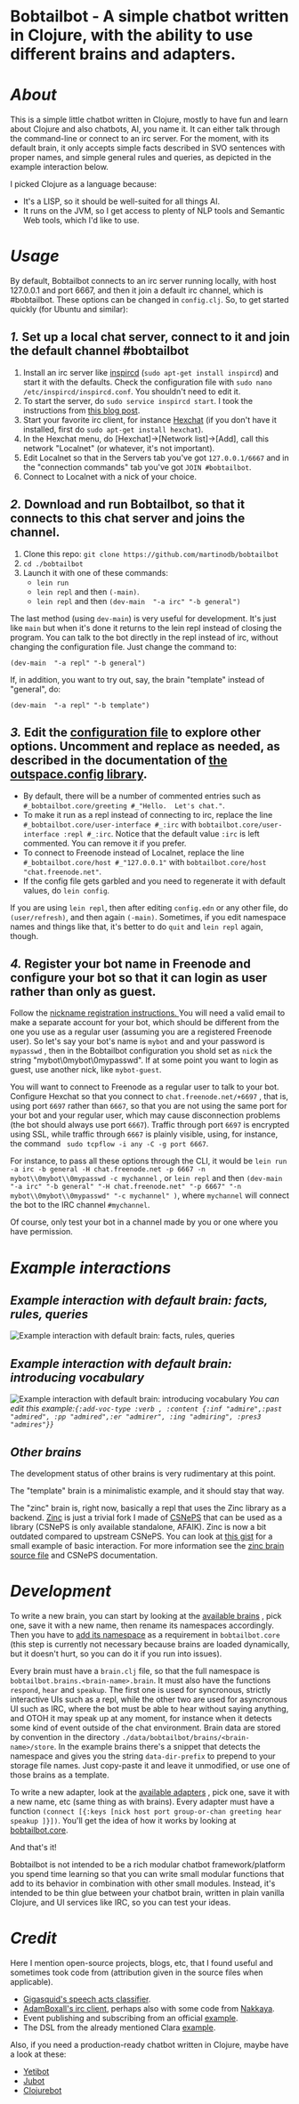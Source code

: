 Bobtailbot - A simple chatbot written in Clojure, with the ability to use different brains and adapters.
======

# _About_

This is a simple little chatbot written in Clojure, mostly to have fun and learn about Clojure and also chatbots, AI, you name it. It can either talk through the command-line or connect to an irc server.
For the moment, with its default brain, it only accepts simple facts described in SVO sentences with proper names, and simple general rules and queries, as depicted in the example interaction below.

I picked Clojure as a language because:

* It's a LISP, so it should be well-suited for all things AI.
* It runs on the JVM, so I get access to plenty of NLP tools and Semantic Web tools, which I'd like to use.

# _Usage_

By default, Bobtailbot connects to an irc server running locally, with host 127.0.0.1 and port 6667, and then it join a default irc channel, which is #bobtailbot. These options can be changed in `config.clj`.
So, to get started quickly (for Ubuntu and similar):

## _1._ Set up a local chat server, connect to it and join the default channel #bobtailbot

  1. Install an irc server like [inspircd](http://www.inspircd.org/) (`sudo apt-get install inspircd`) and start it with the defaults. Check the configuration file with `sudo nano /etc/inspircd/inspircd.conf`. You shouldn't need to edit it.
  2. To start the server, do `sudo service inspircd start`. I took the instructions from [this blog post](https://samuelhewitt.com/blog/2016-04-09-how-to-deploy-an-irc-server-on-ubuntu).
  3. Start your favorite irc client, for instance [Hexchat](https://hexchat.github.io/) (if you don't have it installed, first do `sudo apt-get install hexchat`).
  4. In the Hexchat menu, do [Hexchat]->[Network list]->[Add], call this network "Localnet" (or whatever, it's not important).
  5. Edit Localnet so that in the Servers tab you've got `127.0.0.1/6667` and in the "connection commands" tab you've got `JOIN #bobtailbot`.
  6. Connect to Localnet with a nick of your choice.

## _2._ Download and run Bobtailbot, so that it connects to this chat server and joins the channel.
  1. Clone this repo: `git clone https://github.com/martinodb/bobtailbot`
  2. `cd ./bobtailbot`
  3. Launch it with one of these commands:
     * `lein run`
     * `lein repl` and then `(-main)`.
     * `lein repl` and then `(dev-main  "-a irc" "-b general")`
  
  The last method (using `dev-main`) is very useful for development. It's just like `main` but when it's done it returns to the lein repl instead of closing the program. You can talk to the bot directly in the repl instead of irc, without changing the configuration file. Just change the command to:
  
   `(dev-main  "-a repl" "-b general")`

   If, in addition, you want to try out, say, the brain "template" instead of "general", do:

   `(dev-main  "-a repl" "-b template")`



## _3._ Edit the [configuration file](config.edn) to explore other options. Uncomment and replace as needed, as described in the documentation of [the outspace.config library](https://github.com/outpace/config).
  - By default, there will be a number of commented entries such as `#_bobtailbot.core/greeting #_"Hello.  Let's chat."`.
  - To make it run as a repl instead of connecting to irc, replace the line `#_bobtailbot.core/user-interface #_:irc` with `bobtailbot.core/user-interface :repl #_:irc`. Notice that the default value `:irc` is left commented. You can remove it if you prefer.
  - To connect to Freenode instead of Localnet, replace the line `#_bobtailbot.core/host #_"127.0.0.1"` with `bobtailbot.core/host "chat.freenode.net"`.
  - If the config file gets garbled and you need to regenerate it with default values, do `lein config`.

If you are using `lein repl`, then after editing `config.edn` or any other file,
   do `(user/refresh)`, and then again `(-main)`. Sometimes, if you edit namespace names and things like that, it's better to do `quit` and `lein repl` again, though.

## _4._ Register your bot name in Freenode and configure your bot so that it can login as user rather than only as guest.
 
 Follow the [nickname registration instructions. ](https://freenode.net/kb/answer/registration) You will need a valid email to make a separate account for your bot, which should be different from the one you use as a regular user (assuming you are a registered Freenode user). So let's say your bot's name is `mybot` and and your password is `mypasswd` , then in the Bobtailbot configuration you shold set as `nick` the string "mybot\\0mybot\\0mypasswd". If at some point you want to login as guest, use another nick, like `mybot-guest`.
 
 You will want to connect to Freenode as a regular user to talk to your bot. Configure Hexchat so that you connect to `chat.freenode.net/+6697` , that is, using port `6697` rather than `6667`, so that you are not using the same port for your bot  and your regular user, which may cause disconnection problems (the bot should always use port `6667`). Traffic through port `6697` is encrypted using SSL, while traffic through `6667` is plainly visible, using, for instance, the command ` sudo tcpflow -i any -C -g port 6667`.

 For instance, to pass all these options through the CLI, it would be `lein run -a irc -b general -H chat.freenode.net -p 6667 -n mybot\\0mybot\\0mypasswd -c mychannel` , or `lein repl` and then `(dev-main "-a irc" "-b general" "-H chat.freenode.net" "-p 6667" "-n mybot\\0mybot\\0mypasswd" "-c mychannel" )`, where `mychannel` will connect the bot to the IRC channel `#mychannel`.

 Of course, only test your bot in a channel made by you or one where you have permission.

# _Example interactions_

## _Example interaction with default brain: facts, rules, queries_

![Example interaction with default brain: facts, rules, queries](https://raw.githubusercontent.com/martinodb/bobtailbot/master/doc/screencap-2019-02-06%2013-00-32-v2.png "Example interaction with default brain: facts, rules, queries")


## _Example interaction with default brain: introducing vocabulary_

![Example interaction with default brain: introducing vocabulary](https://raw.githubusercontent.com/martinodb/bobtailbot/master/doc/screepcap-2019-02-09%2023-38-34.png "Example interaction with default brain: introducing vocabulary")
*You can edit this example:`{:add-voc-type :verb , :content {:inf "admire",:past "admired", :pp "admired",:er "admirer", :ing "admiring", :pres3 "admires"}}`*

## _Other brains_

The development status of other brains is very rudimentary at this point.

The "template" brain is a minimalistic example, and it should stay that way.

The "zinc" brain is, right now, basically a repl that uses the Zinc library as a backend. [Zinc](https://github.com/martinodb/Zinc) is just a trivial fork I made of [CSNePS](https://github.com/SNePS/CSNePS) that can be used as a library (CSNePS is only available standalone, AFAIK). Zinc is now a bit outdated compared to upstream CSNePS. You can look at [this gist](https://gist.github.com/martinodb/0a2982705d5df9993abc910b3e7a1597) for a small example of basic interaction. For more information see the [zinc brain source file](https://github.com/martinodb/bobtailbot/blob/master/src/bobtailbot/brains/zinc/brain.clj) and CSNePS documentation.

# _Development_

To write a new brain, you can start by looking at the [available brains](https://github.com/martinodb/bobtailbot/tree/master/src/bobtailbot/brains) , pick one, save it with a new name, then rename its namespaces accordingly.
Then you have to [add its namespace](https://github.com/martinodb/bobtailbot/blob/master/src/bobtailbot/core.clj) as a requirement in `bobtailbot.core` (this step is currently not necessary because brains are loaded dynamically, but it doesn't hurt, so you can do it if you run into issues).

Every brain must have a `brain.clj` file, so that the full namespace is `bobtailbot.brains.<brain-name>.brain`. It must also have the functions `respond`, `hear` and `speakup`. The first one is used for syncronous, strictly interactive UIs such as a repl, while the other two are used for asyncronous UI such as IRC, where the bot must be able to hear without saying anything, and OTOH it may speak up at any moment, for instance when it detects some kind of event outside of the chat environment.
Brain data are stored by convention in the directory `./data/bobtailbot/brains/<brain-name>/store`. In the example brains there's a snippet that detects the namespace and gives you the string `data-dir-prefix` to prepend to your storage file names. Just copy-paste it and leave it unmodified, or use one of those brains as a template.


To write a new adapter, look at the [available adapters](https://github.com/martinodb/bobtailbot/tree/master/src/bobtailbot/adapters) , pick one, save it with a new name, etc (same thing as with brains). Every adapter must have a function `(connect [{:keys [nick host port group-or-chan greeting hear speakup ]}])`.
You'll get the idea of how it works by looking at [bobtailbot.core](https://github.com/martinodb/bobtailbot/blob/master/src/bobtailbot/core.clj).

And that's it!

Bobtailbot is not intended to be a rich modular chatbot framework/platform you spend time learning so that you can write small modular functions that add to its behavior in combination with other small modules. Instead, it's intended to be thin glue between your chatbot brain, written in plain vanilla Clojure, and UI services like IRC, so you can test your ideas.


# _Credit_

Here I mention open-source projects, blogs, etc, that I found useful and sometimes took code from (attribution given in the source files when applicable).

* [Gigasquid's speech acts classifier](https://github.com/gigasquid/speech-acts-classifier).
* [AdamBoxall's irc client](https://github.com/AdamBoxall/clojure-irc-client), perhaps also with some code from [Nakkaya](https://nakkaya.com/2010/02/10/a-simple-clojure-irc-client/).
* Event publishing and subscribing from an official [example](https://github.com/clojure/core.async/wiki/Pub-Sub).
* The DSL from the already mentioned Clara [example](https://github.com/cerner/clara-examples/blob/master/src/main/clojure/clara/examples/shopping.clj).

Also, if you need a production-ready chatbot written in Clojure, maybe have a look at these:

* [Yetibot](https://github.com/devth/yetibot)
* [Jubot](https://github.com/liquidz/jubot)
* [Clojurebot](https://github.com/hiredman/clojurebot)
